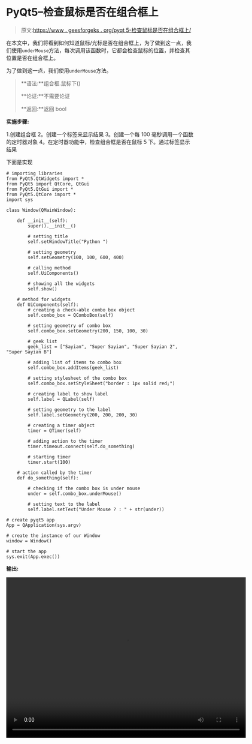 # PyQt5–检查鼠标是否在组合框上

> 原文:[https://www . geesforgeks . org/pyqt 5-检查鼠标是否在组合框上/](https://www.geeksforgeeks.org/pyqt5-checking-if-mouse-is-on-the-combobox/)

在本文中，我们将看到如何知道鼠标/光标是否在组合框上，为了做到这一点，我们使用`underMouse`方法，每次调用该函数时，它都会检查鼠标的位置，并检查其位置是否在组合框上。

为了做到这一点，我们使用`underMouse`方法。

> **语法:**组合框.鼠标下()
> 
> **论证:**不需要论证
> 
> **返回:**返回 bool

**实施步骤:**

1.创建组合框
2。创建一个标签来显示结果
3。创建一个每 100 毫秒调用一个函数的定时器对象
4。在定时器功能中，检查组合框是否在鼠标
5 下。通过标签显示结果

下面是实现

```
# importing libraries
from PyQt5.QtWidgets import * 
from PyQt5 import QtCore, QtGui
from PyQt5.QtGui import * 
from PyQt5.QtCore import * 
import sys

class Window(QMainWindow):

    def __init__(self):
        super().__init__()

        # setting title
        self.setWindowTitle("Python ")

        # setting geometry
        self.setGeometry(100, 100, 600, 400)

        # calling method
        self.UiComponents()

        # showing all the widgets
        self.show()

    # method for widgets
    def UiComponents(self):
        # creating a check-able combo box object
        self.combo_box = QComboBox(self)

        # setting geometry of combo box
        self.combo_box.setGeometry(200, 150, 100, 30)

        # geek list
        geek_list = ["Sayian", "Super Sayian", "Super Sayian 2", "Super Sayian B"]

        # adding list of items to combo box
        self.combo_box.addItems(geek_list)

        # setting stylesheet of the combo box
        self.combo_box.setStyleSheet("border : 1px solid red;")

        # creating label to show label
        self.label = QLabel(self)

        # setting geometry to the label
        self.label.setGeometry(200, 200, 200, 30)

        # creating a timer object
        timer = QTimer(self)

        # adding action to the timer
        timer.timeout.connect(self.do_something)

        # starting timer
        timer.start(100)

    # action called by the timer
    def do_something(self):

        # checking if the combo box is under mouse
        under = self.combo_box.underMouse()

        # setting text to the label
        self.label.setText("Under Mouse ? : " + str(under))

# create pyqt5 app
App = QApplication(sys.argv)

# create the instance of our Window
window = Window()

# start the app
sys.exit(App.exec())
```

**输出:**

<video class="wp-video-shortcode" id="video-407959-1" width="640" height="428" preload="metadata" controls=""><source type="video/mp4" src="https://media.geeksforgeeks.org/wp-content/uploads/20200506001655/Python-06-05-2020-00_12_16.mp4?_=1">[https://media.geeksforgeeks.org/wp-content/uploads/20200506001655/Python-06-05-2020-00_12_16.mp4](https://media.geeksforgeeks.org/wp-content/uploads/20200506001655/Python-06-05-2020-00_12_16.mp4)</video>